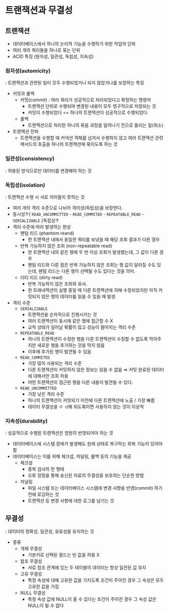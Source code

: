 # 트랜잭션과 무결성
## 트랜잭션

- 데이터베이스에서 하나의 논리적 기능을 수행하기 위한 작업의 단위
- 여러 개의 쿼리들을 하나로 묶는 단위
- ACID 특징 (원자성, 일관성, 독립성, 지속성)

### 원자성(automicity)

: 트랜잭션과 관련된 일이 모두 수행되었거나 되지 않았거나를 보장하는 특징

- 커밋과 롤백
    - 커밋(commit) : 여러 쿼리가 성공적으로 처리되었다고 확정하는 명령어
        - 트랜잭션 단위로 수행되며 변경된 내용이 모두 영구적으로 저장되는 것
        - 커밋이 수행되었다 == 하나의 트랜잭션이 성공적으로 수행되었다.
    - 롤백
        - 트랜잭션으로 처리한 하나의 묶음 과정을 일어나기 전으로 돌리는 일(취소)
- 트랜잭션 전파
    - 트랜잭션을 수행할 때 커넥션 객체를 넘겨서 수행하지 않고 여러 트랜잭션 관련 메서드의 호출을 하나의 트랜잭션에 묶이도록 하는 것

### 일관성(consistency)

: 허용된 방식으로만 데이터를 변경해야 하는 것

### 독립성(isolation)

: 트랜잭션 수행 시 서로 끼어들지 못하는 것

- 여러 개의 격리 수준으로 나뉘어 격리성(독립성)을 보장한다.
- 동시성↑{ `READ_UNCOMMITTED` - `READ_COMMITED` - `REPEATABLE_READ` - `SERIALIZABLE` }독립성↑
- 격리 수준에 따라 발생하는 현상
    - 팬텀 리드 (phantom reand)
        - 한 트랜잭션 내에서 동일한 쿼리를 보냈을 때 해당 조회 결과가 다른 경우
    - 반복 가능하지 않은 조회 (non-repeatable read)
        - 한 트랜잭션 내의 같은 행에 두 번 이상 조회가 발생했는데, 그 값이 다른 경우
        - 팬텀 리드와 다른 점은 반복 가능하지 않은 조회는 행 값이 달라질 수도 있는데, 팬텀 리드는 다른 행이 선택될 수도 있다는 것을 의미.
    - 더티 리드 (dirty read)
        - 반복 가능하지 않은 조회와 유사.
        - 한 트래내잭션이 실행 중일 때 다른 트랜잭션에 의해 수정되었지만 아직 커밋되지 않은 행의 데이터를 읽을 수 있을 때 발생
- 격리 수준
    - `SERIALIZABLE`
        - 트랜잭션을 순차적으로 진행시키는 것
        - 여러 트랜잭션이 동시에 같은 행에 접근할 수 X
        - 교착 상태가 일어날 확률이 많고 성능이 떨어지는 격리 수준
    - `REPEATABLE_READ`
        - 하나의 트랜잭션이 수정한 행을 다른 트랜잭션이 수정할 수 없도록 막아주지만 새로운 행을 추가하는 것을 막지 않음
        - 이후에 추가된 행이 발견될 수 있음
    - `READ_COMMITED`
        - 가장 많이 사용되는 격리 수준
        - 다른 트랜잭션이 커밋하지 않은 정보는 읽을 수 없음 ⇒ 커밋 완료된 데이터에 대해서만 조회 허용
        - 어떤 트랜잭션이 접근한 행을 다른 내용이 발견될 수 있다.
    - `READ_UNCOMMITTED`
        - 가장 낮은 격리 수준
        - 하나의 트랜잭션이 커밋되기 이전에 다른 트랜잭션에 노출 / 가장 빠름
        - 데이터 무결성을 ㅇ ㅟ해 되도록이면 사용하지 않는 것이 이상적

### 지속성(durability)

: 성공적으로 수행된 트랜잭션은 영원히 반영되어야 하는 것

- 데이터베이스에 시스템 장애가 발생해도 원래 상태로 복구하는 회복 기능이 있어야 함
- 데이터베이스는 이를 위해 체크섬, 저널링, 롤백 등의 기능을 제공
    - 체크섬
        - 중복 검사의 한 형태
        - 오류 정정을 통해 송신된 자료의 무결성을 보호하는 단순한 방법
    - 저널링
        - 파일 시스템 또는 데이터베이스 시스템에 변경 사항을 반영(commit) 하기 전에 로깅하는 것
        - 트랜잭션 등 변경 사항에 대한 로그를 남기는 것

## 무결성

: 데이터의 정확성, 일관성, 유효성을 유지하는 것

- 종류
    - 개체 무결성
        - 기본키로 선택된 필드는 빈 값을 허용 X
    - 참조 무결성
        - 서로 참조 관계에 있는 두 테이블의 데이터는 항상 일관된 값 유지
    - 고유 무결성
        - 특정 속성에 대해 고유한 값을 가지도록 조건이 주어진 경우 그 속성은 모두 고유한 값을 가짐
    - NULL 무결성
        - 특정 속성 값에 NULL이 올 수 있다는 조건이 주어진 경우 그 속성 값은 NULL이 될 수 없다